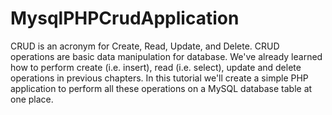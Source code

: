 # MysqlPHPCrudApplication
CRUD is an acronym for Create, Read, Update, and Delete. CRUD operations are basic data manipulation for database. We've already learned how to perform create (i.e. insert), read (i.e. select), update and delete operations in previous chapters. In this tutorial we'll create a simple PHP application to perform all these operations on a MySQL database table at one place.
